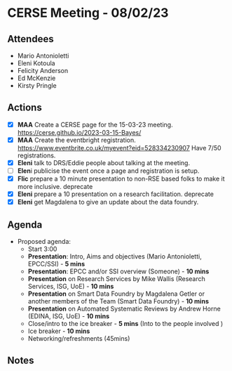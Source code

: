 # CERSE Meeting - 08/02/23

## Attendees

* Mario Antonioletti
* Eleni Kotoula
* Felicity Anderson
* Ed McKenzie
* Kirsty Pringle

## Actions

- [x] **MAA** Create a CERSE page for the 15-03-23 meeting.
  https://cerse.github.io/2023-03-15-Bayes/
- [x] **MAA** Create the eventbright registration.
  https://www.eventbrite.co.uk/myevent?eid=528334230907
  Have 7/50 registrations.
- [x] **Eleni** talk to DRS/Eddie people about talking at the meeting.
- [ ] **Elen**i publicise the event once a page and registration is setup.
- [x] **Flic** prepare a 10 minute presentation to non-RSE based folks to make it more inclusive.
  deprecate
- [x] **Eleni** prepare a 10 presentation on a research facilitation.
  deprecate
- [x] **Eleni** get Magdalena to give an update about the data foundry.

## Agenda

* Proposed agenda:
  * Start 3:00
  * **Presentation**: Intro, Aims and objectives (Mario Antonioletti, EPCC/SSI) - **5 mins**
  * **Presentation**: EPCC and/or SSI overview (Someone) - **10 mins**
  * **Presentation** on Research Services by Mike Wallis (Research Services, ISG, UoE) - **10 mins**
  * **Presentation** on Smart Data Foundry by Magdalena Getler or another members of the Team (Smart Data Foundry) - **10 mins**
  * **Presentation** on Automated Systematic Reviews by Andrew Horne (EDINA, ISG, UoE) - **10 mins**
  * Close/intro to the ice breaker - **5 mins** (Into to the people involved )
  * Ice breaker - **10 mins**
  * Networking/refreshments (45mins)





## Notes

